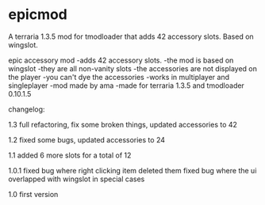 # epicmod
A terraria 1.3.5 mod for tmodloader that adds 42 accessory slots. Based on wingslot.

epic accessory mod
-adds 42 accessory slots.
-the mod is based on wingslot
-they are all non-vanity slots
-the accessories are not displayed on the player
-you can't dye the accessories
-works in multiplayer and singleplayer
-mod made by ama
-made for terraria 1.3.5 and tmodloader 0.10.1.5

changelog:

1.3
full refactoring, fix some broken things, updated accessories to 42

1.2
fixed some bugs, updated accessories to 24
 
1.1
added 6 more slots for a total of 12

1.0.1
fixed bug where right clicking item deleted them
fixed bug where the ui overlapped with wingslot in special cases

1.0 
first version
